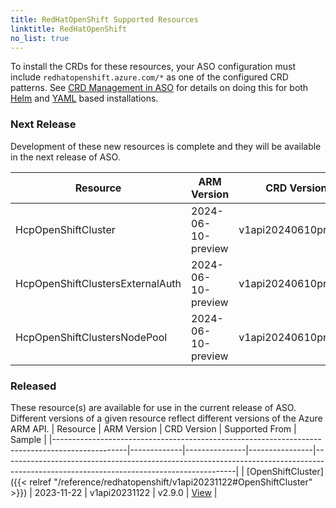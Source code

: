 ```yaml
---
title: RedHatOpenShift Supported Resources
linktitle: RedHatOpenShift
no_list: true
---
```

To install the CRDs for these resources, your ASO configuration must include `redhatopenshift.azure.com/*` as one of the configured CRD patterns. See [CRD Management in ASO](https://azure.github.io/azure-service-operator/guide/crd-management/) for details on doing this for both [Helm](https://azure.github.io/azure-service-operator/guide/crd-management/#helm) and [YAML](https://azure.github.io/azure-service-operator/guide/crd-management/#yaml) based installations.

### Next Release

Development of these new resources is complete and they will be available in the next release of ASO.

| Resource                         | ARM Version        | CRD Version          | Supported From | Sample                                                                                                                                                                       |
|----------------------------------|--------------------|----------------------|----------------|------------------------------------------------------------------------------------------------------------------------------------------------------------------------------|
| HcpOpenShiftCluster              | 2024-06-10-preview | v1api20240610preview | v2.16.0        | [View](https://github.com/Azure/azure-service-operator/tree/main/v2/samples/redhatopenshift/v1api20240610preview/v1api20240610preview_hcpopenshiftcluster.yaml)              |
| HcpOpenShiftClustersExternalAuth | 2024-06-10-preview | v1api20240610preview | v2.16.0        | [View](https://github.com/Azure/azure-service-operator/tree/main/v2/samples/redhatopenshift/v1api20240610preview/v1api20240610preview_hcpopenshiftclustersexternalauth.yaml) |
| HcpOpenShiftClustersNodePool     | 2024-06-10-preview | v1api20240610preview | v2.16.0        | [View](https://github.com/Azure/azure-service-operator/tree/main/v2/samples/redhatopenshift/v1api20240610preview/v1api20240610preview_hcpopenshiftclustersnodepool.yaml)     |

### Released

These resource(s) are available for use in the current release of ASO. Different versions of a given resource reflect different versions of the Azure ARM API.
| Resource                                                                                       | ARM Version | CRD Version   | Supported From | Sample                                                                                                                                 |
|------------------------------------------------------------------------------------------------|-------------|---------------|----------------|----------------------------------------------------------------------------------------------------------------------------------------|
| [OpenShiftCluster]({{< relref "/reference/redhatopenshift/v1api20231122#OpenShiftCluster" >}}) | 2023-11-22  | v1api20231122 | v2.9.0         | [View](https://github.com/Azure/azure-service-operator/tree/main/v2/samples/redhatopenshift/v1api/v1api20231122_openshiftcluster.yaml) |

